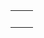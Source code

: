 <table>
    <tr>
        <td>
            <img src="https://github-readme-stats.vercel.app/api?username=salifm&show_icons=true" alt="" />
        </td>
        <td>
            <img src="https://img.shields.io/badge/Welcome%20to%20my%20profile!-595959" alt="" />
            <img src="https://komarev.com/ghpvc/?username=salifm" alt="" /><br />
            <img src="https://github-readme-stats.vercel.app/api/top-langs/?username=salifm&layout=compact" alt="" />
        </td>
    </tr>
</table>
